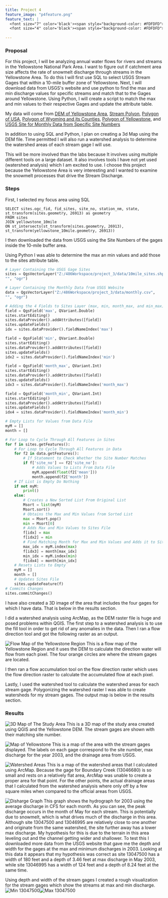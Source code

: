 ```yaml
---
title: Project 4
feature_image: "p4feature.png"
feature_text: |
  <font size="7" color='black'><span style="background-color: #FDFDFD"> Yellowstone Streams </span></font><br>
  <font size="4" color='black'><span style="background-color: #FDFDFD"> Snowmelt and Discharge </span></font>
  
---
```


### Proposal

For this project, I will be analyzing annual water flows for rivers and streams in the Yellowstone National Park Area.  I want to figure out if catchment area size affects the rate of snowmelt discharge through streams in the Yellowstone Area.  To do this I will first use SQL to select USGS Stream Gages that within a 10-mile buffer zone of Yellowstone.  Next, I will download data from USGS's website and use python to find the max and min discharge values for specific streams and match that to the Gages around Yellowstone.  Using Python, I will create a script to match the max and min values to their respective Gages and update the attribute table.  

My data will come from [DEM of Yellowstone Area](https://viewer.nationalmap.gov/basic/?category=ned#productGroupSearch), [Stream Polyon](http://download.geofabrik.de/north-america.html), [Polygon of USA](https://www.census.gov/geo/maps-data/data/cbf/cbf_state.html), [Polygon of Wyoming and its Counties](http://explorer.geospatialhub.org/geoportal/catalog/search/resource/details.page?uuid=%7B92A25871-C08A-48CF-8EF1-02870081D0C2%7D), [Polygon of Yellowstone](https://www.sciencebase.gov/catalog/item/4ffb3aebe4b0c15d5ce9fc0b), and [USGS Site for Monthly Data from Specific Site Numbers](https://waterdata.usgs.gov/nwis/monthly?referred_module=sw&search_criteria=site_no_file_attachment&submitted_form=introduction)

In addition to using SQL and Python, I plan on creating a 3d Map using the DEM file.  Time permitted I will also run a watershed analysis to determine the watershed areas of each stream gage I will use.  

This will be more involved than the labs because It involves using multiple different tools on a large dataset.  It also involves tools I have not yet used (watershed analysis) which I am excited to use.  I choose this project because the Yellowstone Area is very interesting and I wanted to examine the snowmelt processes that drive the Stream Discharge.

### Steps
First, I selected my focus area using SQL
```
SELECT sites.ogc_fid, fid_sites, site_no, station_nm, state, st_transform(sites.geometry, 26913) as geometry
FROM sites
JOIN yellowstone_10mile
ON st_intersects(st_transform(sites.geometry, 26913), st_transform(yellowstone_10mile.geometry, 26913))
```
I then downloaded the data from USGS using the Site Numbers of the gages inside the 10-mile buffer area.

Using Python I was able to determine the max an min values and add those to the sites attribute table.
```python
# Layer Containing the USGS Gage Sites
sites = QgsVectorLayer("Z:/486Workspace/project_3/data/10mile_sites.shp",
"", "ogr")

# Layer Containing the Monthly Data from USGS Website
data = QgsVectorLayer("Z:/486Workspace/project_3/data/monthly.csv",
"", "ogr")

# Adding the 4 Fields to Sites Layer (max, min, month_max, and min_max)
field = QgsField('max', QVariant.Double)
sites.startEditing()
sites.dataProvider().addAttributes([field])
sites.updateFields()
idx = sites.dataProvider().fieldNameIndex('max')

field = QgsField('min', QVariant.Double)
sites.startEditing()
sites.dataProvider().addAttributes([field])
sites.updateFields()
idx2 = sites.dataProvider().fieldNameIndex('min')

field = QgsField('month_max', QVariant.Int)
sites.startEditing()
sites.dataProvider().addAttributes([field])
sites.updateFields()
idx3 = sites.dataProvider().fieldNameIndex('month_max')

field = QgsField('month_min', QVariant.Int)
sites.startEditing()
sites.dataProvider().addAttributes([field])
sites.updateFields()
idx4 = sites.dataProvider().fieldNameIndex('month_min')

# Empty Lists for Values from Data File
myM = []
month = []

# For Loop to Cycle Through All Features in Sites
for f in sites.getFeatures():
    # For Loop to Cycle Through All Features in Data
    for f2 in data.getFeatures():
        # If Statement to Check Whether the Site Number Matches
        if f['site_no'] == f2['site_no']:
            # Adds Values to Lists From Data File
            myM.append(float(f2['mean']))
            month.append(f2['month'])
    # If List is Empty Do Nothing
    if not myM:
        print()
    else:
        # Creates a New Sorted List From Original List
        Msort = list(myM)
        Msort.sort()
        # Obtains the Max and Min Values from Sorted List
        max = Msort.pop()
        min = Msort[0]
        # Adds Max and Min Values to Sites File
        f[idx] = max
        f[idx2] = min
        # Find Matching Month for Max and Min Values and Adds it to Sites File
        max_idx = myM.index(max)
        f[idx3] = month[max_idx]
        min_idx = myM.index(min)
        f[idx4] = month[min_idx]
    # Resets Lists to Empty
    myM = []
    month = []
    # Updates Sites File
    sites.updateFeature(f)
# Commits Changes
sites.commitChanges()
```
I have also created a 3D image of the area that includes the four gages for which I have data.  That is below in the results section.

I did a watershed analysis using ArcMap, as the DEM raster file is huge and posed problems within QGIS.  The first step to a watershed analysis is to use the fill tool in order to get rid of any anomalies in the data.  Then I ran a flow direction tool and got the following raster as an output.

![Flow Map of the Yellowstone Region](flowmap.JPG)
This is a flow map of the Yellowstone Region and it uses the DEM to calculate the direction water will flow from each pixel.  The four orange circles are where the stream gages are located.  


I then ran a flow accumulation tool on the flow direction raster which uses the flow direction raster to calculate the accumulated flow at each pixel.

Lastly, I used the watershed tool to calculate the watershed areas for each stream gage.  Polygonizing the watershed raster I was able to create watersheds for my stream gages.  The output map is below in the results section.

### Results
![3D Map of The Study Area](3dmap.png)
This is a 3D map of the study area created using QGIS and the Yellowstone DEM.  The stream gages are shown with their matching site number.

![Map of Yellowstone](map1.png)
This is a map of the area with the stream gages displayed.  The labels on each gage correspond to the site number, max discharge for the year 2003, and the drainage area from USGS.

![Watershed Areas](watershed.png)
This is a map of the watershed areas that I calculated using ArcMap.  Because the gage for Boundary Creek (13046680) is so small and rests on a relatively flat area, ArcMap was unable to create a proper area for that point.  For the other points, the actual drainage areas that I calculated from the watershed analysis where only off by a few square miles when compared to the official areas from USGS.

![Disharge Graph](hydrograph.PNG)
This graph shows the hydrograph for 2003 using the average discharge in CFS for each month.  As you can see, the peak discharge occurs in the month of May for each stream.  This is potentially due to snowmelt, which is what drives much of the discharge in this area.  Although site 13047500 and 13046995 are relatively close to one another and originate from the same watershed, the site further away has a lower max discharge.  My hypothesis for this is due to the terrain in this area leveling out and the channel getting wider and shallower.  To test this I downloaded more data from the USGS website that gave me the depth and width for the gages at the max and minimum discharges in 2003.  Looking at this data it appears that my hypothesis was correct as site 13047500 has a width of 180 feet and a depth of 3.46 feet at max discharge in May 2003, while site 13046995 has a width of 124 feet and a depth of 8.24 feet at the same time.

Using depth and width of the stream gages I created a rough visualization for the stream gages which show the streams at max and min discharge.
![Min 13047500](2min_13047500.png)![Max 13047500](2max_13047500.png)
